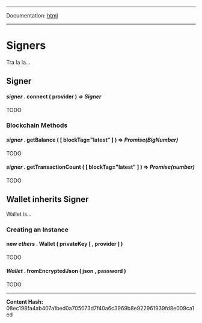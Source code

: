 -----

Documentation: [html](https://docs-beta.ethers.io/)

-----


Signers
=======


Tra la la...


Signer
------



#### *signer* . **connect** ( provider )  **=>** *Signer*

TODO




### Blockchain Methods



#### *signer* . **getBalance** (  [ blockTag="latest" ]  )  **=>** *Promise(BigNumber)*

TODO




#### *signer* . **getTransactionCount** (  [ blockTag="latest" ]  )  **=>** *Promise(number)*

TODO




Wallet inherits Signer
----------------------


Wallet is...


### Creating an Instance



#### **new** *ethers* . **Wallet** ( privateKey [  , provider ]  ) 

TODO




#### *Wallet* . **fromEncryptedJson** ( json , password ) 

TODO





-----
**Content Hash:** 08ec198fa4ab407a1bed0a705073d7f40a6c3969b8e922961939fd8e009ca1ed